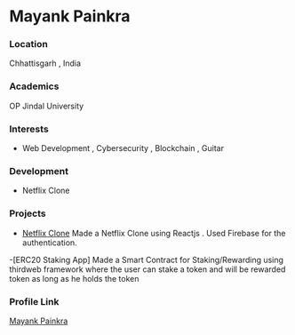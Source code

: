 # Mayank Painkra

### Location

Chhattisgarh , India

### Academics

OP Jindal University

### Interests

- Web Development , Cybersecurity , Blockchain , Guitar

### Development

- Netflix Clone

### Projects

- [Netflix Clone](https://github.com/Skelptin/netflixClone) Made a Netflix Clone using Reactjs . Used Firebase for the authentication.

-[ERC20 Staking App] Made a Smart Contract for Staking/Rewarding using thirdweb framework where the user can stake a token and will be
rewarded token as long as he holds the token

### Profile Link

[Mayank Painkra](https://github.com/Skelptin)



